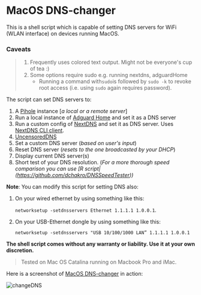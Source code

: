 # MacOS DNS-changer

This is a shell script which is capable of setting DNS servers for WiFi (WLAN interface) on devices running MacOS.

### Caveats

> 1. Frequently uses colored text output. Might not be everyone's cup of tea :)
> 2. Some options require sudo  e.g. running nextdns, adguardHome
>    + Running a command with`sudo`is followed by `sudo -k` to revoke root access (i.e. using `sudo` again requires password).

The script can set DNS servers to:
1. A [Pihole](https://pi-hole.net) instance [*a local or a remote server*]
2. Run a local instance of [Adguard Home](https://github.com/AdguardTeam/AdGuardHome) and set it as a DNS server
3. Run a custom config of [NextDNS](https://nextdns.io) and set it as DNS server. Uses [NextDNS CLI client](https://github.com/nextdns/nextdns).
4. [UncensoredDNS](https://blog.uncensoreddns.org)
5. Set a custom DNS server (*based on user's input*)
6. Reset DNS server (*resets to the one broadcasted by your DHCP*)
7. Display current DNS server(s)
8. Short test of your DNS resolution. (*For a more thorough speed comparison you can use [R script|(https://github.com/dchakro/DNSSpeedTester))*



**Note**: You can modify this script for setting DNS also: 

1. On your wired ethernet by using something like this:

    `networksetup -setdnsservers Ethernet 1.1.1.1 1.0.0.1`.

2. On your USB-Ethernet dongle by using something like this:

   ```networksetup -setdnsservers "USB 10/100/1000 LAN” 1.1.1.1 1.0.0.1```

**The shell script comes without any warranty or liability. Use it at your own discretion.**

> Tested on Mac OS Catalina running on Macbook Pro and iMac.

Here is a screenshot of [MacOS DNS-changer](https://github.com/dchakro/MacOS-DNS-changer) in action:

![changeDNS](asset/changeDNS.png)